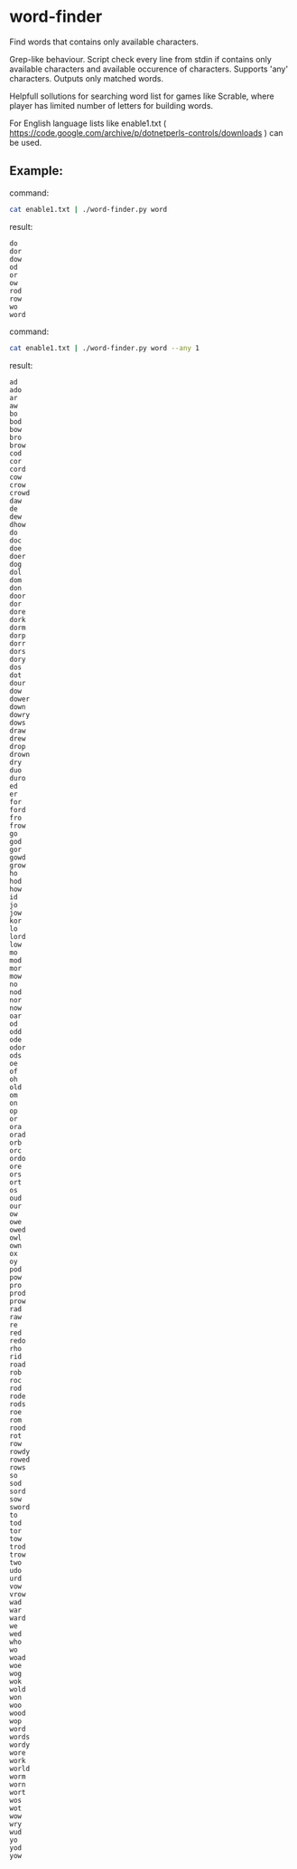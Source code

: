 # word-finder
Find words that contains only available characters.

Grep-like behaviour. Script check every line from stdin if contains only available characters and
available occurence of characters. Supports 'any' characters. Outputs only matched words.

Helpfull sollutions for searching word list for games like Scrable, where player has limited
number of letters for building words.

For English language lists like enable1.txt ( https://code.google.com/archive/p/dotnetperls-controls/downloads )
can be used.

## Example:

command:
```bash
cat enable1.txt | ./word-finder.py word
```

result:
```
do
dor
dow
od
or
ow
rod
row
wo
word
```

command:
```bash
cat enable1.txt | ./word-finder.py word --any 1
```

result:
```
ad
ado
ar
aw
bo
bod
bow
bro
brow
cod
cor
cord
cow
crow
crowd
daw
de
dew
dhow
do
doc
doe
doer
dog
dol
dom
don
door
dor
dore
dork
dorm
dorp
dorr
dors
dory
dos
dot
dour
dow
dower
down
dowry
dows
draw
drew
drop
drown
dry
duo
duro
ed
er
for
ford
fro
frow
go
god
gor
gowd
grow
ho
hod
how
id
jo
jow
kor
lo
lord
low
mo
mod
mor
mow
no
nod
nor
now
oar
od
odd
ode
odor
ods
oe
of
oh
old
om
on
op
or
ora
orad
orb
orc
ordo
ore
ors
ort
os
oud
our
ow
owe
owed
owl
own
ox
oy
pod
pow
pro
prod
prow
rad
raw
re
red
redo
rho
rid
road
rob
roc
rod
rode
rods
roe
rom
rood
rot
row
rowdy
rowed
rows
so
sod
sord
sow
sword
to
tod
tor
tow
trod
trow
two
udo
urd
vow
vrow
wad
war
ward
we
wed
who
wo
woad
woe
wog
wok
wold
won
woo
wood
wop
word
words
wordy
wore
work
world
worm
worn
wort
wos
wot
wow
wry
wud
yo
yod
yow
```
